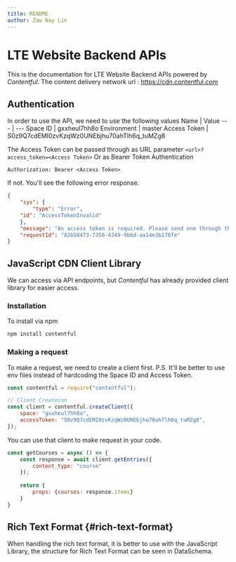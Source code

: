 ```yaml
---
title: README
author: Zaw Nay Lin
---
```


# LTE Website Backend APIs

This is the documentation for LTE Website Backend APIs powered by *Contentful*. 
The content delivery network url : https://cdn.contentful.com

## Authentication
In order to use the API, we need to use the following values
Name | Value 
--- | ---
Space ID | gxxheul7hh8o
Environment | master
Access Token | S0z9Q7cdEMI0zvKzqWz0UNEbjhu70ahTlh6q_tuMZg8

The Access Token can be passed through as URL parameter 
`<url>?access_token=<Access Token>`
Or as Bearer Token Authentication
```http
Authorization: Bearer <Access Token>
```
If not. You'll see the following error response.
```json
{
	"sys": {
		"type": "Error",
    "id": "AccessTokenInvalid"
	},
	"message": "An access token is required. Please send one through the HTTP Authorization header or as the query parameter \"access_token\".",
	"requestId": "82b58473-7350-4349-9b6d-aa14e3b176fe"
}
```

## JavaScript CDN Client Library

We can access via API endpoints, but *Contentful* has already provided client library for easier access.

### Installation
To install via npm
```sh
npm install contentful
```

### Making a request
To make a request, we need to create a client first. 
P.S. It'll be better to use env files instead of hardcoding the Space ID and Access Token. 
```js
const contentful = require("contentful");

// Client Createion
const client = contentful.createClient({
	space: "gxxheul7hh8o",
	accessToken: "S0z9Q7cdEMI0zvKzqWz0UNEbjhu70ahTlh6q_tuMZg8",
});
```
You can use that client to make request in your code. 
```js 
const getCourses = async () => {
	const response = await client.getEntries({
		content_type: "course"
	});
	
	return {
		props: {courses: response.items}
	}
}
```

## Rich Text Format {#rich-text-format}

When handling the rich text format, it is better to use with the JavaScript Library, the structure for Rich Text Format can be seen in DataSchema. 